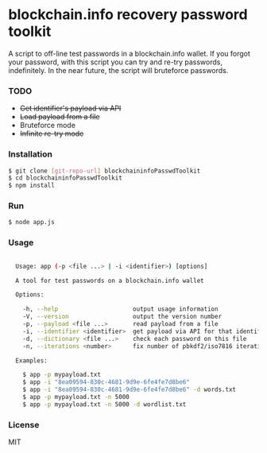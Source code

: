# blockchain.info recovery password toolkit

A script to off-line test passwords in a blockchain.info wallet.
If you forgot your password, with this script you can try and re-try passwords, indefinitely.
In the near future, the script will bruteforce passwords.

### TODO
  - ~~Get identifier's payload via API~~
  - ~~Load payload from a file~~
  - Bruteforce mode
  - ~~Infinite re-try mode~~

### Installation

```sh
$ git clone [git-repo-url] blockchaininfoPasswdToolkit
$ cd blockchaininfoPasswdToolkit
$ npm install
```

### Run

```sh
$ node app.js
```

### Usage

```sh

  Usage: app (-p <file ...> | -i <identifier>) [options]

  A tool for test passwords on a blockchain.info wallet

  Options:

    -h, --help                     output usage information
    -V, --version                  output the version number
    -p, --payload <file ...>       read payload from a file
    -i, --identifier <identifier>  get payload via API for that identifier
    -d, --dictionary <file ...>    check each password on this file
    -n, --iterations <number>      fix number of pbkdf2/iso7816 iterations. By Default check 1 to 20 and 5000

  Examples:

    $ app -p mypayload.txt
    $ app -i "8ea09594-830c-4681-9d9e-6fe4fe7d8be6"
    $ app -i "8ea09594-830c-4681-9d9e-6fe4fe7d8be6" -d words.txt
    $ app -p mypayload.txt -n 5000
    $ app -p mypayload.txt -n 5000 -d wordlist.txt

```

### License

MIT


